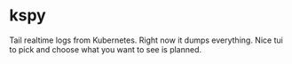 # kspy

Tail realtime logs from Kubernetes. Right now it dumps everything.
Nice tui to pick and choose what you want to see is planned.
